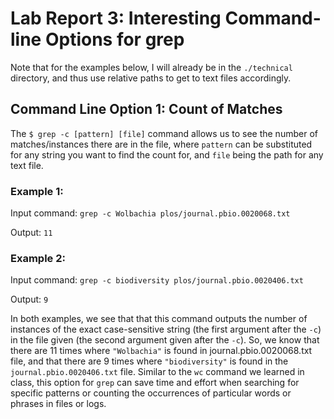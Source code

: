 # Lab Report 3: Interesting Command-line Options for grep
Note that for the examples below, I will already be in the `./technical` directory, and thus use relative paths to get to text files accordingly.
## Command Line Option 1: Count of Matches
The `$ grep -c [pattern] [file]` command allows us to see the number of matches/instances there are in the file, where `pattern` can be substituted for any string you want to find the count for, and `file` being the path for any text file.
### Example 1:
Input command: `grep -c Wolbachia plos/journal.pbio.0020068.txt`

Output: `11`
### Example 2:
Input command: `grep -c biodiversity plos/journal.pbio.0020406.txt` 

Output: `9`

In both examples, we see that that this command outputs the number of instances of the exact case-sensitive string (the first argument after the `-c`) in the file given (the second argument given after the `-c`).
So, we know that there are 11 times where `"Wolbachia"` is found in journal.pbio.0020068.txt file, and that there are 9 times where `"biodiversity"` is found in the `journal.pbio.0020406.txt` file. Similar to the `wc` command we learned in class, this option for `grep` can save time and effort when searching for specific patterns or counting the occurrences of particular words or phrases in files or logs.


